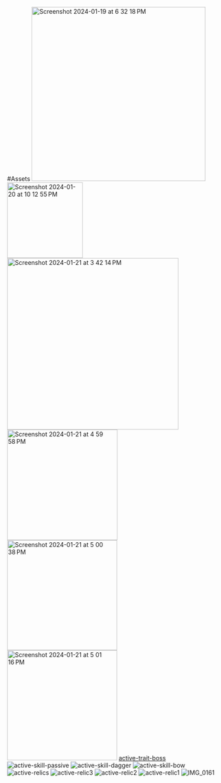 #Assets
<img width="405" alt="Screenshot 2024-01-19 at 6 32 18 PM" src="https://github.com/SenrikGames/senrikgames.github.io/assets/113863802/e9a6f32c-ba05-44ef-921e-598ccacee3b0">
<img width="176" alt="Screenshot 2024-01-20 at 10 12 55 PM" src="https://github.com/SenrikGames/senrikgames.github.io/assets/113863802/4785628a-398e-4368-a70a-b101c22d5bda">
<img width="399" alt="Screenshot 2024-01-21 at 3 42 14 PM" src="https://github.com/SenrikGames/senrikgames.github.io/assets/113863802/f3970d99-720a-4ddd-844d-2f8a75d74a55">
<img width="257" alt="Screenshot 2024-01-21 at 4 59 58 PM" src="https://github.com/SenrikGames/senrikgames.github.io/assets/113863802/d16583a9-eb16-4e33-ba70-fafaf43a8be1">
<img width="256" alt="Screenshot 2024-01-21 at 5 00 38 PM" src="https://github.com/SenrikGames/senrikgames.github.io/assets/113863802/b9210a5b-2960-422d-8590-7ccf4dfc9645">
<img width="256" alt="Screenshot 2024-01-21 at 5 01 16 PM" src="https://github.com/SenrikGames/senrikgames.github.io/assets/113863802/b4339703-a17b-4f98-b171-7d078e54c194">
[active-trait-boss](https://github.com/SenrikGames/senrikgames.github.io/assets/113863802/cbd0ca06-7934-4fc7-a191-eb7caf602761)
![active-skill-passive](https://github.com/SenrikGames/senrikgames.github.io/assets/113863802/0d508f87-fd42-4fd0-80ac-4d14ec208264)
![active-skill-dagger](https://github.com/SenrikGames/senrikgames.github.io/assets/113863802/4c0bd381-ec6a-49e9-ad97-9cf77bbd2f81)
![active-skill-bow](https://github.com/SenrikGames/senrikgames.github.io/assets/113863802/37ca4083-7001-44d0-b828-ed6c04047996)
![active-relics](https://github.com/SenrikGames/senrikgames.github.io/assets/113863802/054afa2e-9c22-4ef8-bd9f-8a1c3ee3b9ff)
![active-relic3](https://github.com/SenrikGames/senrikgames.github.io/assets/113863802/aa25935c-c333-411a-bcdb-ad541d3659d6)
![active-relic2](https://github.com/SenrikGames/senrikgames.github.io/assets/113863802/04b365ca-463a-4f82-95f4-793030d83cba)
![active-relic1](https://github.com/SenrikGames/senrikgames.github.io/assets/113863802/aa061f46-9cd9-4be7-94b5-89ba4795f893)
![IMG_0161](https://github.com/SenrikGames/senrikgames.github.io/assets/113863802/5272bcc9-83c6-4b1b-943e-33bd7192feb7)
